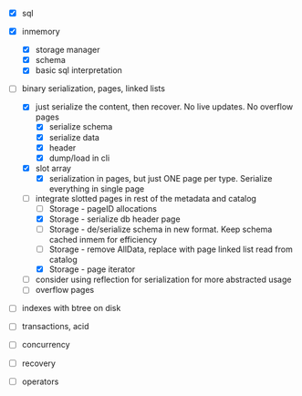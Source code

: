 * [x] sql
* [x] inmemory
    * [x] storage manager
    * [x] schema
    * [x] basic sql interpretation
* [ ] binary serialization, pages, linked lists
    * [x] just serialize the content, then recover. No live updates. No overflow pages
        * [x] serialize schema
        * [x] serialize data
        * [x] header
        * [x] dump/load in cli
    * [x] slot array
        * [x] serialization in pages, but just ONE page per type. Serialize everything in single page
    * [ ] integrate slotted pages in rest of the metadata and catalog
        * [ ] Storage - pageID allocations
        * [x] Storage - serialize db header page
        * [ ] Storage - de/serialize schema in new format. Keep schema cached inmem for efficiency
        * [ ] Storage - remove AllData, replace with page linked list read from catalog
        * [x] Storage - page iterator
    * [ ] consider using reflection for serialization for more abstracted usage
    * [ ] overflow pages
* [ ] indexes with btree on disk
* [ ] transactions, acid
* [ ] concurrency
* [ ] recovery
* [ ] operators

